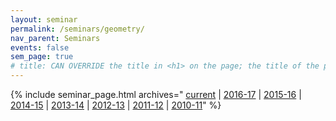 ```yaml
---
layout: seminar
permalink: /seminars/geometry/
nav_parent: Seminars
events: false
sem_page: true
# title: CAN OVERRIDE the title in <h1> on the page; the title of the page itself is hardcoded from seminars.yml
---
```


{% include seminar_page.html archives="
[current](/seminars/geometry/) \|
[2016-17](/seminars/geometry/2016-17/) \|
[2015-16](/seminars/geometry/2015-16/) \|
[2014-15](/seminars/geometry/2014-15/) \|
[2013-14](/seminars/geometry/2013-14/) \|
[2012-13](/seminars/geometry/2012-13/) \|
[2011-12](/seminars/geometry/2011-12/) \|
[2010-11](/seminars/geometry/2010-11/)"
%}
